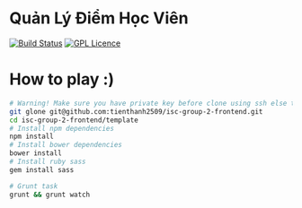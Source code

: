 # Quản Lý Điểm Học Viên

[![Build Status](https://travis-ci.org/tienthanh2509/isc-group-2-frontend.svg?branch=master)](https://travis-ci.org/tienthanh2509/isc-group-2-frontend) [![GPL Licence](https://badges.frapsoft.com/os/gpl/gpl.svg?v=103)](https://opensource.org/licenses/GPL-3.0/)  

# How to play :)
```bash
# Warning! Make sure you have private key before clone using ssh else try https instead
git glone git@github.com:tienthanh2509/isc-group-2-frontend.git
cd isc-group-2-frontend/template
# Install npm dependencies
npm install
# Install bower dependencies
bower install
# Install ruby sass
gem install sass

# Grunt task
grunt && grunt watch
```
